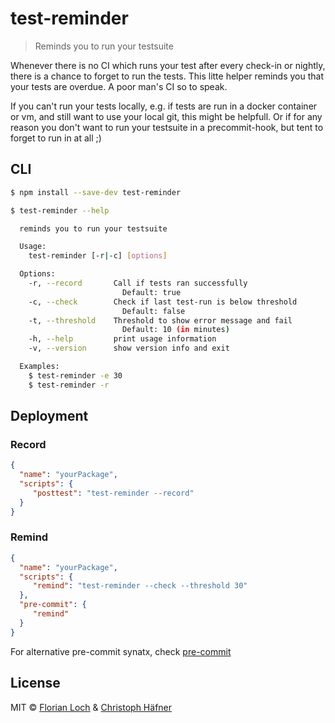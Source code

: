 # test-reminder

> Reminds you to run your testsuite

Whenever there is no CI which runs your test after every check-in or nightly, there is a chance to forget to run the tests.
This litte helper reminds you that your tests are overdue.
A poor man's CI so to speak.

If you can't run your tests locally, e.g. if tests are run in a docker container or vm, and still want to use your local git,
this might be helpfull.
Or if for any reason you don't want to run your testsuite in a precommit-hook, but tent to forget to run in at all ;)

## CLI

```sh
$ npm install --save-dev test-reminder
```

```sh
$ test-reminder --help

  reminds you to run your testsuite

  Usage:
    test-reminder [-r|-c] [options]

  Options:
    -r, --record       Call if tests ran successfully
                         Default: true
    -c, --check        Check if last test-run is below threshold
                         Default: false
    -t, --threshold    Threshold to show error message and fail
                         Default: 10 (in minutes)
    -h, --help         print usage information
    -v, --version      show version info and exit

  Examples:
    $ test-reminder -e 30
    $ test-reminder -r
```

## Deployment

### Record
```json
{
  "name": "yourPackage",
  "scripts": {
     "posttest": "test-reminder --record"
  }
}
```

### Remind
```json
{
  "name": "yourPackage",
  "scripts": {
     "remind": "test-reminder --check --threshold 30"
  },
  "pre-commit": {
     "remind"
  }
}
```
For alternative pre-commit synatx, check [pre-commit](https://www.npmjs.com/package/pre-commit)

## License

MIT © [Florian Loch](https://fdlo.ch/) & [Christoph Häfner](https://christophhaefner.de)

